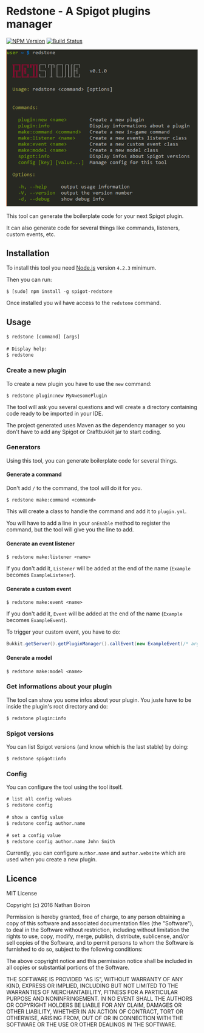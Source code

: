 # Redstone - A Spigot plugins manager

[![NPM Version][npm-image]][npm-url]
[![Build Status][travis-image]][travis-url]

![Demo](docs/demo.png)

This tool can generate the boilerplate code for your next Spigot plugin.

It can also generate code for several things like commands, listeners, custom events, etc.

## Installation

To install this tool you need [Node.js](https://nodejs.org/) version `4.2.3` minimum.

Then you can run:

```shell
$ [sudo] npm install -g spigot-redstone
```

Once installed you wil have access to the `redstone` command.

## Usage

```shell
$ redstone [command] [args]

# Display help:
$ redstone
```

### Create a new plugin

To create a new plugin you have to use the `new` command:

```shell
$ redstone plugin:new MyAwesomePlugin
```

The tool will ask you several questions and will create a directory containing
code ready to be imported in your IDE.

The project generated uses Maven as the dependency manager so you don't have to
add any Spigot or Craftbukkit jar to start coding.

### Generators

Using this tool, you can generate boilerplate code for several things.

#### Generate a command

Don't add `/` to the command, the tool will do it for you.

```shell
$ redstone make:command <command>
```

This will create a class to handle the command and add it to `plugin.yml`.

You will have to add a line in your `onEnable` method to register the command, but the
tool will give you the line to add.

#### Generate an event listener

```shell
$ redstone make:listener <name>
```

If you don't add it, `Listener` will be added at the end of the name (`Example` becomes `ExampleListener`).

#### Generate a custom event

```shell
$ redstone make:event <name>
```

If you don't add it, `Event` will be added at the end of the name (`Example` becomes `ExampleEvent`).

To trigger your custom event, you have to do:

```java
Bukkit.getServer().getPluginManager().callEvent(new ExampleEvent(/* args */));
```

#### Generate a model

```shell
$ redstone make:model <name>
```

### Get informations about your plugin

The tool can show you some infos about your plugin. You juste have to be inside
the plugin's root directory and do:

```shell
$ redstone plugin:info
```

### Spigot versions

You can list Spigot versions (and know which is the last stable) by doing:

```shell
$ redstone spigot:info
```

### Config

You can configure the tool using the tool itself.

```shell
# list all config values
$ redstone config

# show a config value
$ redstone config author.name

# set a config value
$ redstone config author.name John Smith
```

Currently, you can configure `author.name` and `author.website` which are used when you create a new plugin.

## Licence

MIT License

Copyright (c) 2016 Nathan Boiron

Permission is hereby granted, free of charge, to any person obtaining a copy of this software and associated documentation files (the "Software"), to deal in the Software without restriction, including without limitation the rights to use, copy, modify, merge, publish, distribute, sublicense, and/or sell copies of the Software, and to permit persons to whom the Software is furnished to do so, subject to the following conditions:

The above copyright notice and this permission notice shall be included in all copies or substantial portions of the Software.

THE SOFTWARE IS PROVIDED "AS IS", WITHOUT WARRANTY OF ANY KIND, EXPRESS OR IMPLIED, INCLUDING BUT NOT LIMITED TO THE WARRANTIES OF MERCHANTABILITY, FITNESS FOR A PARTICULAR PURPOSE AND NONINFRINGEMENT. IN NO EVENT SHALL THE AUTHORS OR COPYRIGHT HOLDERS BE LIABLE FOR ANY CLAIM, DAMAGES OR OTHER LIABILITY, WHETHER IN AN ACTION OF CONTRACT, TORT OR OTHERWISE, ARISING FROM, OUT OF OR IN CONNECTION WITH THE SOFTWARE OR THE USE OR OTHER DEALINGS IN THE SOFTWARE.

[npm-image]: http://img.shields.io/npm/v/spigot-redstone.svg?style=flat
[npm-url]: https://www.npmjs.org/package/spigot-redstone

[travis-url]: https://travis-ci.org/CraftWorldFr/redstone
[travis-image]: https://img.shields.io/travis/CraftWorldFr/redstone.svg
